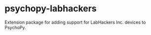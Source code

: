 # psychopy-labhackers
Extension package for adding support for LabHackers Inc. devices to PsychoPy.
